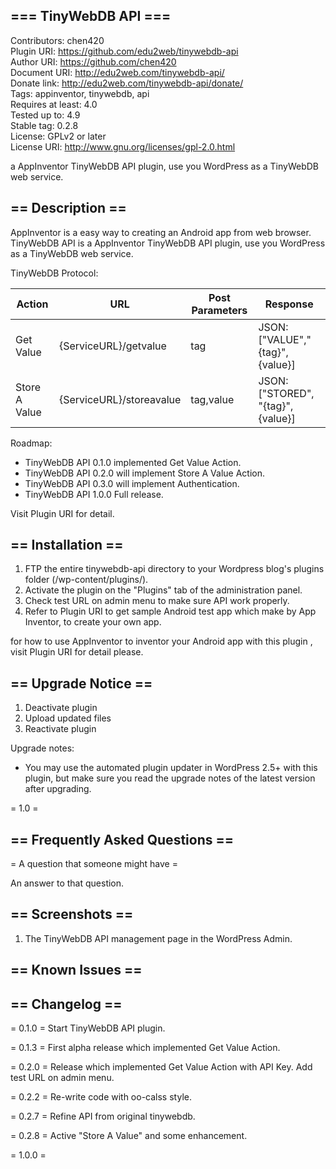 ## ===  TinyWebDB API  ===

Contributors: chen420  
Plugin URI: https://github.com/edu2web/tinywebdb-api  
Author URI: https://github.com/chen420  
Document URI: http://edu2web.com/tinywebdb-api/  
Donate link: http://edu2web.com/tinywebdb-api/donate/  
Tags: appinventor, tinywebdb, api  
Requires at least: 4.0  
Tested up to: 4.9  
Stable tag: 0.2.8  
License: GPLv2 or later  
License URI: http://www.gnu.org/licenses/gpl-2.0.html  

a AppInventor TinyWebDB API plugin, use you WordPress as a TinyWebDB web service.


## == Description ==

AppInventor is a easy way to creating an Android app from web browser.
TinyWebDB API is a AppInventor TinyWebDB API plugin, use you WordPress as a TinyWebDB web service.

TinyWebDB Protocol:  

|    Action        |URL                      |Post Parameters  |Response                          |
|------------------|-------------------------|-----------------|----------------------------------|
|    Get Value     |{ServiceURL}/getvalue    |tag              |JSON: ["VALUE","{tag}", {value}]  |
|    Store A Value |{ServiceURL}/storeavalue |tag,value        |JSON: ["STORED", "{tag}", {value}]|

Roadmap:
*    TinyWebDB API 0.1.0 implemented Get Value Action.
*    TinyWebDB API 0.2.0 will implement Store A Value Action.
*    TinyWebDB API 0.3.0 will implement Authentication.
*    TinyWebDB API 1.0.0 Full release.

Visit Plugin URI for detail.

## == Installation ==
1. FTP the entire tinywebdb-api directory to your Wordpress blog's plugins folder (/wp-content/plugins/).
2. Activate the plugin on the "Plugins" tab of the administration panel.
3. Check test URL on admin menu to make sure API work properly.
4. Refer to Plugin URI to get sample Android test app which make by App Inventor, to create your own app.

for how to use AppInventor to inventor your Android app with this plugin , visit Plugin URI for detail please.


## == Upgrade Notice ==
1. Deactivate plugin
2. Upload updated files
3. Reactivate plugin

Upgrade notes:
*  You may use the automated plugin updater in WordPress 2.5+ with this plugin, but make sure you read the upgrade notes of the latest version after upgrading.

= 1.0 =


## == Frequently Asked Questions ==
= A question that someone might have =

An answer to that question.


## == Screenshots ==
1. The TinyWebDB API management page in the WordPress Admin.


## == Known Issues ==


## == Changelog ==

= 0.1.0 =
Start TinyWebDB API plugin.

= 0.1.3 =
First alpha release which implemented Get Value Action.

= 0.2.0 =
Release which implemented Get Value Action with API Key.
Add test URL on admin menu.

= 0.2.2 =
Re-write code with oo-calss style.

= 0.2.7 =
Refine API from original tinywebdb.

= 0.2.8 =
Active "Store A Value" and some enhancement.

= 1.0.0 =
